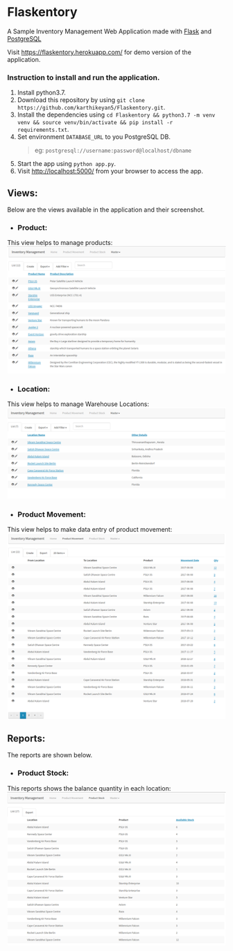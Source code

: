 # Flaskentory

A Sample Inventory Management Web Application made with [Flask](http://flask.pocoo.org/) and [PostgreSQL](https://www.postgresql.org)

Visit https://flaskentory.herokuapp.com/ for demo version of the application.

### Instruction to install and run the application.
1. Install python3.7.
2. Download this repository by using `git clone https://github.com/karthikeyan5/Flaskentory.git`.
3. Install the dependencies using `cd Flaskentory && python3.7 -m venv venv && source venv/bin/activate && pip install -r requirements.txt`.
4. Set environment `DATABASE_URL` to you PostgreSQL DB. 
     > eg: `postgresql://username:password@localhost/dbname`
5. Start the app using `python app.py`. 
6. Visit [http://localhost:5000/](http://localhost:5000/) from your browser to access the app.

## Views:
Below are the views available in the application and their screenshot. 
- ### Product:
This view helps to manage products:
![Product page](docs/screenshots/product_master.png?raw=true "Product View")

- ### Location:
This view helps to manage Warehouse Locations:
![Location page](docs/screenshots/location_master.png?raw=true "Location View")

- ### Product Movement:
This view helps to make data entry of product movement:
![Product Movement page](docs/screenshots/product_movement.png?raw=true "Product Movement View")

## Reports:
The reports are shown below.
- ### Product Stock:
This reports shows the balance quantity in each location:
![Product Stock page](docs/screenshots/Product_stock.png?raw=true "Product Stock View")
